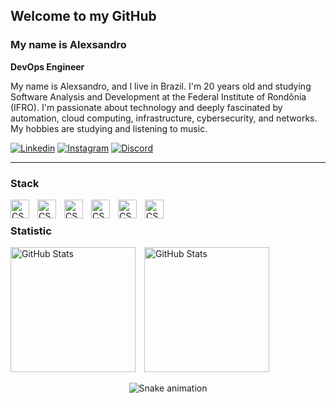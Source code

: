## Welcome to my GitHub
### My name is Alexsandro
**DevOps Engineer**

  My name is Alexsandro, and I live in Brazil. I'm 20 years old and studying Software Analysis and Development at the Federal Institute of Rondônia (IFRO). I'm passionate about technology and deeply fascinated by automation, cloud computing, infrastructure, cybersecurity, and networks. My hobbies are studying and listening to music.

[![Linkedin](https://img.shields.io/badge/LinkedIn-0077B5?style=for-the-badge&logo=linkedin&logoColor=white)](https://www.linkedin.com/in/alexsandro-ocanha-rodrigues-77149a35b/)
[![Instagram](https://img.shields.io/badge/Instagram-E4405F?style=for-the-badge&logo=instagram&logoColor=white)](https://www.instagram.com/alexsandro.pcap/)
[![Discord](https://img.shields.io/badge/Discord-7289DA?style=for-the-badge&logo=discord&logoColor=white)](https://discord.com/users/alfacee.xps)



---
### Stack
<img 
    align="left"
    alt="CSS"
    title="CSS"
    width="30px"
    style="padding-right: 10px;"
    src="https://cdn.jsdelivr.net/gh/devicons/devicon@latest/icons/amazonwebservices/amazonwebservices-original-wordmark.svg"
/>
<img 
    align="left"
    alt="CSS"
    title="CSS"
    width="30px"
    style="padding-right: 10px;"
    src="https://cdn.jsdelivr.net/gh/devicons/devicon@latest/icons/docker/docker-original.svg"
/>
<img 
    align="left"
    alt="CSS"
    title="CSS"
    width="30px"
    style="padding-right: 10px;"
    src="https://cdn.jsdelivr.net/gh/devicons/devicon@latest/icons/kubernetes/kubernetes-original.svg"
/>
<img 
    align="left"
    alt="CSS"
    title="CSS"
    width="30px"
    style="padding-right: 10px;"
    src="https://cdn.jsdelivr.net/gh/devicons/devicon@latest/icons/terraform/terraform-original.svg"
/>
<img 
    align="left"
    alt="CSS"
    title="CSS"
    width="30px"
    style="padding-right: 10px;"
    src="https://cdn.jsdelivr.net/gh/devicons/devicon@latest/icons/python/python-original.svg"
/>
<img 
    align="left"
    alt="CSS"
    title="CSS"
    width="30px"
    style="padding-right: 10px;"
    src="https://cdn.jsdelivr.net/gh/devicons/devicon@latest/icons/grafana/grafana-plain.svg"
/>
<br> 
          
### Statistic
<img
    aling="left"
    alt="GitHub Stats"
    height="200px"
    style="padding-right: 10px;"
    src="https://github-readme-stats.vercel.app/api?username=alexsandroocanha&show_icons=true&theme=radical"
/>
<img
    aling="left"
    alt="GitHub Stats"
    height="200px"
    style="padding-right: 10px;"
    src="https://github-readme-stats.vercel.app/api/top-langs/?username=alexsandroocanha&size_weight=0.5&count_weight=0.5&theme=radical"
/>


  
<div align=center>
  
 <img src="https://raw.githubusercontent.com/alexsandroocanha/silaspires/output/snake.svg" alt="Snake animation" />
  
</div>
  
